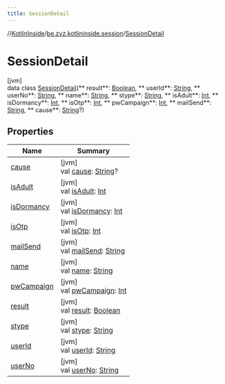 ```yaml
---
title: SessionDetail
---
```

//[KotlinInside](../../../index.html)/[be.zvz.kotlininside.session](../index.html)/[SessionDetail](index.html)

# SessionDetail

[jvm]\
data class [SessionDetail](index.html)(**
result**: [Boolean](https://kotlinlang.org/api/latest/jvm/stdlib/kotlin/-boolean/index.html), **
userId**: [String](https://kotlinlang.org/api/latest/jvm/stdlib/kotlin/-string/index.html), **
userNo**: [String](https://kotlinlang.org/api/latest/jvm/stdlib/kotlin/-string/index.html), **
name**: [String](https://kotlinlang.org/api/latest/jvm/stdlib/kotlin/-string/index.html), **
stype**: [String](https://kotlinlang.org/api/latest/jvm/stdlib/kotlin/-string/index.html), **
isAdult**: [Int](https://kotlinlang.org/api/latest/jvm/stdlib/kotlin/-int/index.html), **
isDormancy**: [Int](https://kotlinlang.org/api/latest/jvm/stdlib/kotlin/-int/index.html), **
isOtp**: [Int](https://kotlinlang.org/api/latest/jvm/stdlib/kotlin/-int/index.html), **
pwCampaign**: [Int](https://kotlinlang.org/api/latest/jvm/stdlib/kotlin/-int/index.html), **
mailSend**: [String](https://kotlinlang.org/api/latest/jvm/stdlib/kotlin/-string/index.html), **
cause**: [String](https://kotlinlang.org/api/latest/jvm/stdlib/kotlin/-string/index.html)?)

## Properties

| Name | Summary |
|---|---|
| [cause](cause.html) | [jvm]<br>val [cause](cause.html): [String](https://kotlinlang.org/api/latest/jvm/stdlib/kotlin/-string/index.html)? |
| [isAdult](is-adult.html) | [jvm]<br>val [isAdult](is-adult.html): [Int](https://kotlinlang.org/api/latest/jvm/stdlib/kotlin/-int/index.html) |
| [isDormancy](is-dormancy.html) | [jvm]<br>val [isDormancy](is-dormancy.html): [Int](https://kotlinlang.org/api/latest/jvm/stdlib/kotlin/-int/index.html) |
| [isOtp](is-otp.html) | [jvm]<br>val [isOtp](is-otp.html): [Int](https://kotlinlang.org/api/latest/jvm/stdlib/kotlin/-int/index.html) |
| [mailSend](mail-send.html) | [jvm]<br>val [mailSend](mail-send.html): [String](https://kotlinlang.org/api/latest/jvm/stdlib/kotlin/-string/index.html) |
| [name](name.html) | [jvm]<br>val [name](name.html): [String](https://kotlinlang.org/api/latest/jvm/stdlib/kotlin/-string/index.html) |
| [pwCampaign](pw-campaign.html) | [jvm]<br>val [pwCampaign](pw-campaign.html): [Int](https://kotlinlang.org/api/latest/jvm/stdlib/kotlin/-int/index.html) |
| [result](result.html) | [jvm]<br>val [result](result.html): [Boolean](https://kotlinlang.org/api/latest/jvm/stdlib/kotlin/-boolean/index.html) |
| [stype](stype.html) | [jvm]<br>val [stype](stype.html): [String](https://kotlinlang.org/api/latest/jvm/stdlib/kotlin/-string/index.html) |
| [userId](user-id.html) | [jvm]<br>val [userId](user-id.html): [String](https://kotlinlang.org/api/latest/jvm/stdlib/kotlin/-string/index.html) |
| [userNo](user-no.html) | [jvm]<br>val [userNo](user-no.html): [String](https://kotlinlang.org/api/latest/jvm/stdlib/kotlin/-string/index.html) |

